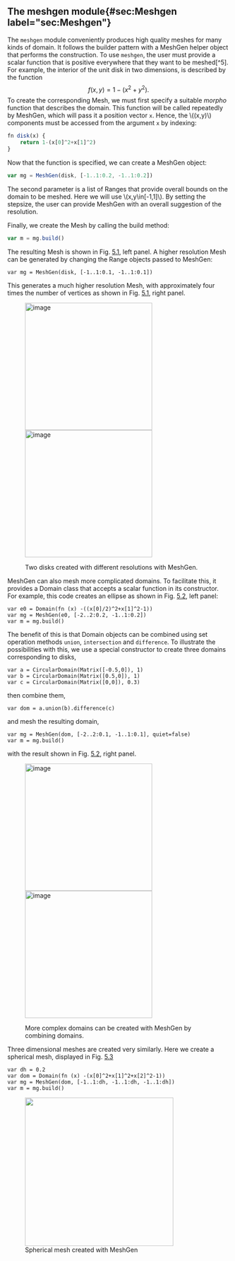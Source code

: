 ## The meshgen module{#sec:Meshgen label="sec:Meshgen"}

The `meshgen` module conveniently produces high quality meshes for many
kinds of domain. It follows the builder pattern with a MeshGen helper
object that performs the construction. To use `meshgen`, the user must
provide a scalar function that is positive everywhere that they want to
be meshed[^5]. For example, the interior of the unit disk in two
dimensions, is described by the function $$f(x,y)=1-(x^{2}+y^{2}).$$ To
create the corresponding Mesh, we must first specify a suitable *morpho*
function that describes the domain. This function will be called
repeatedly by MeshGen, which will pass it a position vector `x`. Hence,
the \\((x,y)\\) components must be accessed from the argument `x` by
indexing:

```javascript
fn disk(x) { 
    return 1-(x[0]^2+x[1]^2) 
}
```

Now that the function is specified, we can create a MeshGen object:

```javascript
var mg = MeshGen(disk, [-1..1:0.2, -1..1:0.2])
```

The second parameter is a list of Ranges that provide overall bounds on
the domain to be meshed. Here we will use \\(x,y\in[-1,1]\\). By setting the
stepsize, the user can provide MeshGen with an overall suggestion of the
resolution.

Finally, we create the Mesh by calling the build method:

```javascript
var m = mg.build() 
```

The resulting Mesh is shown in Fig.
[5.1](#fig:MeshGen-disk), left panel. A higher resolution Mesh can
be generated by changing the Range objects passed to MeshGen:

    var mg = MeshGen(disk, [-1..1:0.1, -1..1:0.1])

This generates a much higher resolution Mesh, with approximately four
times the number of vertices as shown in Fig.
[5.1](#fig:MeshGen-disk), right panel.

<figure id="fig:MeshGen-disk">
<p><img src="../Figures/MeshChapter/MeshGen/disk.png" style="width:3in"
alt="image" /><img src="../Figures/MeshChapter/MeshGen/finedisk.png"
style="width:3in" alt="image" /></p>
<figcaption><span id="fig:MeshGen-disk"
label="fig:MeshGen-disk"></span>Two disks created with different
resolutions with MeshGen.</figcaption>
</figure>

MeshGen can also mesh more complicated domains. To facilitate this, it
provides a Domain class that accepts a scalar function in its
constructor. For example, this code creates an ellipse as shown in Fig.
[5.2](#fig:MeshGen-2),
left panel:

    var e0 = Domain(fn (x) -((x[0]/2)^2+x[1]^2-1)) 
    var mg = MeshGen(e0, [-2..2:0.2, -1..1:0.2])
    var m = mg.build()

The benefit of this is that Domain objects can be combined using set
operation methods `union`, `intersection` and `difference`. To
illustrate the possibilities with this, we use a special constructor to
create three domains corresponding to disks,

    var a = CircularDomain(Matrix([-0.5,0]), 1)
    var b = CircularDomain(Matrix([0.5,0]), 1)
    var c = CircularDomain(Matrix([0,0]), 0.3)

then combine them,

    var dom = a.union(b).difference(c)

and mesh the resulting domain,

    var mg = MeshGen(dom, [-2..2:0.1, -1..1:0.1], quiet=false)
    var m = mg.build()

with the result shown in Fig. [5.2](#fig:MeshGen-2), right panel.

<figure id="fig:MeshGen-2">
<p><img src="../Figures/MeshChapter/MeshGen/ellipse.png" style="width:3in"
alt="image" /><img
src="../Figures/MeshChapter/MeshGen/overlappingdisks.png" style="width:3in"
alt="image" /></p>
<figcaption><span id="fig:MeshGen-2" label="fig:MeshGen-2"></span>More
complex domains can be created with MeshGen by combining
domains.</figcaption>
</figure>

Three dimensional meshes are created very similarly. Here we create a
spherical mesh, displayed in Fig.
[5.3](#fig:MeshGen-3)

    var dh = 0.2 
    var dom = Domain(fn (x) -(x[0]^2+x[1]^2+x[2]^2-1))
    var mg = MeshGen(dom, [-1..1:dh, -1..1:dh, -1..1:dh])
    var m = mg.build()

<figure id="fig:MeshGen-3">
<div class="centering">
<img src="../Figures/MeshChapter/MeshSlicer/mesh.png" style="width:3.5in" />
</div>
<figcaption><span id="fig:MeshGen-3"
label="fig:MeshGen-3"></span>Spherical mesh created with
MeshGen</figcaption>
</figure>